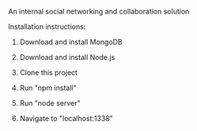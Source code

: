 An internal social networking and collaboration solution

Installation instructions:

1.  Download and install MongoDB

2.  Download and install Node.js

3.  Clone this project

4.  Run "npm install"

5.  Run "node server"

6.  Navigate to "localhost:1338"
